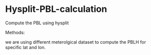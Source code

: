 # Hysplit-PBL-calculation
Compute the PBL using hysplit 

Methods:

we are using different meterolgical dataset to compute the PBLH for specific lat and lon. 
